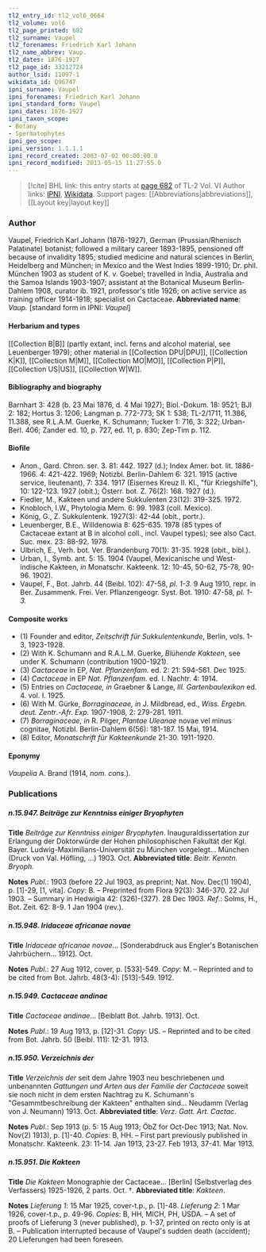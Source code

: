 ```yaml
---
tl2_entry_id: tl2_vol6_0664
tl2_volume: vol6
tl2_page_printed: 682
tl2_surname: Vaupel
tl2_forenames: Friedrich Karl Johann
tl2_name_abbrev: Vaup.
tl2_dates: 1876-1927
tl2_page_id: 33212724
author_lsid: 11097-1
wikidata_id: Q96747
ipni_surname: Vaupel
ipni_forenames: Friedrich Karl Johann
ipni_standard_form: Vaupel
ipni_dates: 1876-1927
ipni_taxon_scope: 
- Botany
- Spermatophytes
ipni_geo_scope: 
ipni_version: 1.1.1.1
ipni_record_created: 2003-07-02 00:00:00.0
ipni_record_modified: 2013-05-15 11:27:55.0
---
```


> [!cite] BHL link: this entry starts at [page 682](https://www.biodiversitylibrary.org/page/33212724) of TL-2 Vol. VI
> Author links: [IPNI](https://www.ipni.org/a/11097-1), [Wikidata](https://www.wikidata.org/wiki/Q96747). Support pages: [[Abbreviations|abbreviations]], [[Layout key|layout key]]

### Author

Vaupel, Friedrich Karl Johann (1876-1927), German (Prussian/Rhenisch Palatinate) botanist; followed a military career 1893-1895, pensioned off because of invalidity 1895; studied medicine and natural sciences in Berlin, Heidelberg and München; in Mexico and the West Indies 1899-1910; Dr. phil. München 1903 as student of K. v. Goebel; travelled in India, Australia and the Samoa Islands 1903-1907; assistant at the Botanical Museum Berlin-Dahlem 1908, curator ib. 1921, professor's title 1926; on active service as training officer 1914-1918; specialist on Cactaceae. 
**Abbreviated name**: *Vaup.* \[standard form in IPNI: *Vaupel*\]

#### Herbarium and types

[[Collection B|B]] (partly extant, incl. ferns and alcohol material, see Leuenberger 1979); other material in [[Collection DPU|DPU]], [[Collection K|K]], [[Collection M|M]], [[Collection MO|MO]], [[Collection P|P]], [[Collection US|US]], [[Collection W|W]].

#### Bibliography and biography

Barnhart 3: 428 (b. 23 Mai 1876, d. 4 Mai 1927); Biol.-Dokum. 18: 9521; BJI 2: 182; Hortus 3: 1206; Langman p. 772-773; SK 1: 538; TL-2/1711, 11.386, 11.388, see R.L.A.M. Guerke, K. Schumann; Tucker 1: 716, 3: 322; Urban-Berl. 406; Zander ed. 10, p. 727, ed. 11, p. 830; Zep-Tim p. 112.

#### Biofile

- Anon., Gard. Chron. ser. 3. 81: 442. 1927 (d.); Index Amer. bot. lit. 1886-1966. 4: 421-422. 1969; Notizbl. Berlin-Dahlem 6: 321. 1915 (active service, lieutenant), 7: 334. 1917 (Eisernes Kreuz II. Kl., "für Kriegshilfe"), 10: 122-123. 1927 (obit.); Österr. bot. Z. 76(2): 168. 1927 (d.).
- Fiedler, M., Kakteen und andere Sukkulenten 23(12): 319-325. 1972.
- Knobloch, I.W., Phytologia Mem. 6: 99. 1983 (coll. Mexico).
- König, G., Z. Sukkulentenk. 1927(3): 42-44 (obit., portr.).
- Leuenberger, B.E., Willdenowia 8: 625-635. 1978 (85 types of Cactaceae extant at B in alcohol coll., incl. Vaupel types); see also Cact. Suc. mex. 23: 88-92. 1978.
- Ulbrich, E., Verh. bot. Ver. Brandenburg 70(1): 31-35. 1928 (obit., bibl.).
- Urban, I., Symb. ant. 5: 15. 1904 (Vaupel, Mexicanische und West-indische Kakteen, *in* Monatschr. Kakteenk. 12: 10-45, 50-62, 75-78, 90-96. 1902).
- Vaupel, F., Bot. Jahrb. 44 (Beibl. 102): 47-58, *pl. 1-3.* 9 Aug 1910, repr. in Ber. Zusammenk. Frei. Ver. Pflanzengeogr. Syst. Bot. 1910: 47-58, *pl. 1-3.*

#### Composite works

- (1) Founder and editor, *Zeitschrift für Sukkulentenkunde*, Berlin, vols. 1-3, 1923-1928.
- (2) With K. Schumann and R.A.L.M. Guerke, *Blühende Kakteen*, see under K. Schumann (contribution 1900-1921).
- (3) *Cactaceae* in EP, *Nat. Pflanzenfam.* ed. 2: 21: 594-561. Dec 1925.
- (4) *Cactaceae* in EP *Nat. Pflanzenfam.* ed. I. Nachtr. 4: 1914.
- (5) Entries on *Cactaceae, in* Graebner & Lange, *Ill. Gartenbaulexikon* ed. 4. vol. I. 1925.
- (6) With M. Gürke, *Borraginaceae, in* J. Mildbread, ed., *Wiss. Ergebn. deut. Zentr*.-*Afr. Exp.* 1907-1908, 2: 279-281. 1911.
- (7) *Borraginaceae, in* R. Pilger, *Plantae Uleanae* novae vel minus cognitae, Notizbl. Berlin-Dahlem 6(56): 181-187. 15 Mai, 1914.
- (8) Editor, *Monatschrift für Kakteenkunde* 21-30. 1911-1920.

#### Eponymy

*Vaupelia* A. Brand (1914, *nom. cons.*).

### Publications

##### n.15.947. Beiträge zur Kenntniss einiger Bryophyten

**Title**
*Beiträge zur Kenntniss einiger Bryophyten*. Inauguraldissertation zur Erlangung der Doktorwürde der Hohen philosophischen Fakultät der Kgl. Bayer. Ludwig-Maximilians-Universität zu München vorgelegt... München (Druck von Val. Höfling, ...) 1903. Oct.
**Abbreviated title**: *Beitr. Kenntn. Bryoph.*

**Notes**
*Publ*.: 1903 (before 22 Jul 1903, as preprint; Nat. Nov. Dec(1) 1904), p. \[1\]-29, \[1, vita\].
*Copy*: B. – Preprinted from Flora 92(3): 346-370. 22 Jul 1903. – Summary in Hedwigia 42: (326)-(327). 28 Dec 1903.
*Ref*.: Solms, H., Bot. Zeit. 62: 8-9. 1 Jan 1904 (rev.).

##### n.15.948. Iridaceae africanae novae

**Title**
*Iridaceae africanae novae*... \[Sonderabdruck aus Engler's Botanischen Jahrbüchern... 1912\]. Oct.

**Notes**
*Publ*.: 27 Aug 1912, cover, p. \[533\]-549. *Copy*: M. – Reprinted and to be cited from Bot. Jahrb. 48(3-4): \[513\]-549. 1912.

##### n.15.949. Cactaceae andinae

**Title**
*Cactaceae andinae*... \[Beiblatt Bot. Jahrb. 1913\]. Oct.

**Notes**
*Publ*.: 19 Aug 1913, p. \[12\]-31. *Copy*: US. – Reprinted and to be cited from Bot. Jahrb. 50 (Beibl. 111): 12-31. 1913.

##### n.15.950. Verzeichnis der

**Title**
*Verzeichnis der* seit dem Jahre 1903 neu beschriebenen und unbenannten *Gattungen und Arten aus der Familie der Cactaceae* soweit sie noch nicht in dem ersten Nachtrag zu K. Schumann's "Gesammtbeschreibung der Kakteen" enthalten sind... Neudamm (Verlag von J. Neumann) 1913. Oct.
**Abbreviated title**: *Verz. Gatt. Art. Cactac*.

**Notes**
*Publ*.: Sep 1913 (p. 5: 15 Aug 1913; ÖbZ for Oct-Dec 1913; Nat. Nov. Nov(2) 1913), p. \[1\]-40. *Copies*: B, HH. – First part previously published in Monatschr. Kakteenk. 23: 11-14. Jan 1913, 23-27. Feb 1913, 37-41. Mar 1913.

##### n.15.951. Die Kakteen

**Title**
*Die Kakteen* Monographie der Cactaceae... \[Berlin\] (Selbstverlag des Verfassers) 1925-1926, 2 parts. Oct. †.
**Abbreviated title**: *Kakteen*.

**Notes**
*Lieferung 1*: 15 Mar 1925, cover-t.p., p. \[1\]-48.
*Lieferung 2*: 1 Mar 1926, cover-t.p., p. 49-96.
*Copies*: B, HH, MICH, PH, USDA. – A set of proofs of Lieferung 3 (never published), p. 1-37, printed on recto only is at B. – Publication interrupted because of Vaupel's sudden death (accident); 20 Lieferungen had been foreseen.


